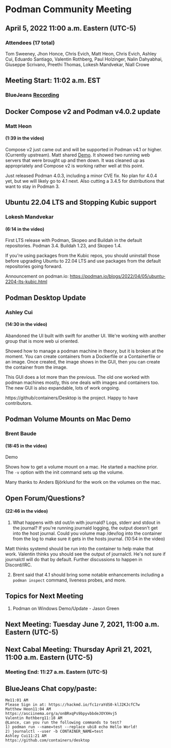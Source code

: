 # Podman Community Meeting
## April 5, 2022 11:00 a.m. Eastern (UTC-5)

### Attendees (17 total)
Tom Sweeney, Jhon Honce, Chris Evich, Matt Heon, Chris Evich, Ashley Cui, Eduardo Santiago, Valentin Rothberg, Paul Holzinger, Nalin Dahyabhai, Giuseppe Scrivano, Preethi Thomas, Lokesh Mandvekar, Niall Crowe

## Meeting Start: 11:02 a.m. EST
### BlueJeans [Recording](https://t.co/FUPhuBAE7l)

## Docker Compose v2 and Podman v4.0.2 update
### Matt Heon
#### (1:39 in the video)

Compose v2 just came out and will be supported in Podman v4.1 or higher.  (Currently upstream).  Matt shared [Demo](https://asciinema.org/a/onBRxqPs9bpyvbbdeJOYXHvj5).  It showed two running web servers that were brought up and then down.  It was cleaned up as appropriately and Compose v2 is working rather well at this point.

Just released Podman 4.0.3, including a minor CVE fix.  No plan for 4.0.4 yet, but we will likely go to 4.1 next.  Also cutting a 3.4.5 for distributions that want to stay in Podman 3.

## Ubuntu 22.04 LTS and Stopping Kubic support
### Lokesh Mandvekar
#### (6:14 in the video)

First LTS release with Podman, Skopeo and Buildah in the default repositories.  Podman 3.4. Buildah 1.23, and Skopeo 1.4.

If you're using packages from the Kubic repos, you should uninstall those before upgrading Ubuntu to 22.04 LTS and use packages from the default repositories going forward.

Announcement on podman.io: https://podman.io/blogs/2022/04/05/ubuntu-2204-lts-kubic.html

## Podman Desktop Update
### Ashley Cui
#### (14:30 in the video)

Abandoned the UI built with swift for another UI.  We're working with another group that is more web ui oriented.  

Showed how to manage a podman machine in theory, but it is broken at the moment.  You can create containers from a Dockerfile or a Containerfile or an image.  Once created, the image shows in the GUI, then you can create the container from the image.

This GUI does a lot more than the previous.  The old one worked with podman machines mostly, this one deals with images and containers too.  The new GUI is also expandable, lots of work ongoing.

https://github/containers/Desktop is the project.  Happy to have contributors.

## Podman Volume Mounts on Mac Demo
### Brent Baude
#### (18:45 in the video)

Demo

Shows how to get a volume mount on a mac.  He started a machine prior.   The `-v` option with the init command sets up the volume.

Many thanks to Anders Björklund for the work on the volumes on the mac. 

## Open Forum/Questions?
#### (22:46 in the video)

1) What happens with std out/in with journald?  Logs, stderr and stdout in the journal?  If you're running journald logging, the output doesn't get into the host journal.  Could you volume map /dev/log into the container from the log to make sure it gets in the hosts journal. (10:54 in the video)

Matt thinks systemd should be run into the container to help make that work.  Valentin thinks you should see the output of journalctl.  He's not sure if journalctl will do that by default.  Further discussions to happen in Discord/IRC.

2) Brent said that 4.1 should bring some notable enhancements including a `podman inspect` command, liveness probes, and more.

## Topics for Next Meeting

1) Podman on Windows Demo/Update - Jason Green


## Next Meeting: Tuesday June 7, 2021, 11:00 a.m. Eastern (UTC-5)
## Next Cabal Meeting: Thursday April 21, 2021, 11:00 a.m. Eastern (UTC-5)

### Meeting End: 11:27 a.m. Eastern (UTC-5)


## BlueJeans Chat copy/paste:
```
Me11:01 AM
Please Sign in at: https://hackmd.io/fc1zraYdS0-klJ2KJcfC7w
Matthew Heon11:04 AM
https://asciinema.org/a/onBRxqPs9bpyvbbdeJOYXHvj5
Valentin Rothberg11:18 AM
@Lance, can you run the following commands to test?
1) podman run --name=test --replace ubi8 echo Hello World!
2) journalctl --user -b CONTAINER_NAME=test
Ashley Cui11:21 AM
https://github.com/containers/desktop
```
